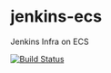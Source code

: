 # jenkins-ecs

Jenkins Infra on ECS

[![Build Status](http://ec2-34-235-135-93.compute-1.amazonaws.com:8080/job/test/badge/icon)](http://ec2-34-235-135-93.compute-1.amazonaws.com:8080/job/test/)
